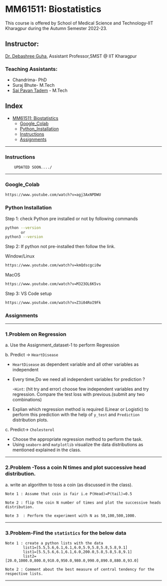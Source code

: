 # MM61511: Biostatistics

This course is offered by School of Medical Science and Technology-IIT Kharagpur during the Autumn Semester 2022-23. 

## Instructor:   
[Dr. Debashree Guha](https://scholar.google.co.in/citations?user=tD8YpZUAAAAJ&hl=en), Assistant Professor,SMST  @ IIT Kharagpur




### Teaching Assistants:
  
  - Chandrima- PhD
  - Suraj Bhute- M.Tech 
  - [Sai Pavan Tadem](https://saipavan-tadem.github.io/)  - M.Tech
               
## Index

- [MM61511: Biostatistics](#MM61511:Biostatistics)
  - [Google_Colab](#Google_Colab)
  - [Python_Installation](#Python_Installation)
  - [Instructions](#Instructions)
  - [Assignments](#Assignments)
---

### Instructions
        UPDATED SOON..../
---

### Google_Colab 

```bash 
https://www.youtube.com/watch?v=agj3AxNPDWU
```

### Python Installation

Step 1: check Python pre installed or not by following commands
```bash
python --version 
       or 
python3 --version
```
Step 2: If python not pre-installed then follow the link.

Window/Linux
```bash 
https://www.youtube.com/watch?v=kmQdscgci0w
```
MacOS
```bash 
https://www.youtube.com/watch?v=M323OL6K5vs
```
Step 3: VS Code setup
```bash 
https://www.youtube.com/watch?v=Z3i04RoI9Fk
```


### Assignments
---
### 1.Problem on Regression

a. Use the Assignment_dataset-1 to perform Regression
 
b. Predict -> `HeartDisease` 
 
+ `HeartDisease` as dependent variable and all other variables as independent

+ Every time,Do we need all independent variables for prediction ?

    -`Hint`: (hit try and error) choose few independent variables and try regression. Compare the test loss with previous.(submit any two combinations)

+ Explian which regression method is required (Linear or Logistic) to perform this prediction with the help of `y_test` and `Prediction` distribution plots.
            
 c. Predict-> `Cholesterol`
 
   + Choose the appropriate regression method to perform the task.
   + Using `seaborn` and `matplotlib` visualize the data distributions as mentioned explained in the class.
---
### 2.Problem -Toss a coin N times and plot successive head distribution.

a. write an algorithm to toss a coin (as discussed in the class).

    Note 1 : Assume that coin is fair i.e P(Head)=P(tail)=0.5

    Note 2 : flip the coin N number of times and plot the successive heads distribution. 

    Note 3  : Perform the experiment with N as 50,100,500,1000.
---
### 3.Problem-Find the `statistics` for the below data 


    Note 1 : create a python lists with the data 
            list1=[5.5,5.6,6.1,6.1,6.0,5.9,5.8,5.8,5.8,9.1]
            list1=[5.5,5.6,6.1,6.1,6.0,200.0,5.8,5.8,5.8,9.1]
            list2=[20.0,1000.0,800.0,910.0,950.0,980.0,990.0,890.0,880.0,93.0]
             
    Note 2 : Comment about the best measure of central tendency for the respective lists. 
---
               
